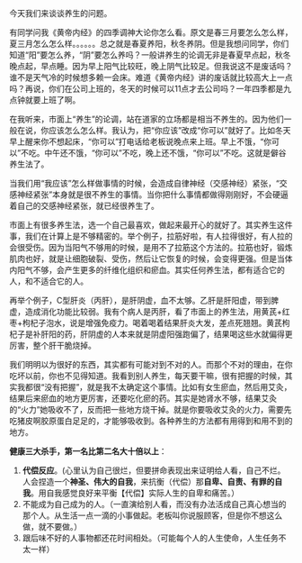 今天我们来谈谈养生的问题。



有同学问我《黄帝内经》的四季调神大论你怎么看。原文是春三月要怎么怎么样，夏三月怎么怎么样。。。。。。总之就是春夏养阳，秋冬养阴。但是我想问同学，你们知道“阳”要怎么养，“阴”要怎么养吗？一般讲养生的论调无非是春夏早点起，秋冬晚点起，早点睡。因为早上阳气比较旺，晚上阴气比较足。但我说这不是废话吗？谁不是天气冷的时候想多赖一会床。难道《黄帝内经》讲的废话就比较高大上一点吗？再说，你们在公司上班的，冬天的时候可以11点才去公司吗？一年四季都是九点钟就要上班了啊。



在我听来，市面上“养生”的论调，站在道家的立场都是相当不养生的。因为他们一般在说，你应该怎么怎么样。我认为，把“你应该”改成“你可以”就好了。比如冬天早上醒来你不想起床，“你可以”打电话给老板说晚点来上班。早上不饿，“你可以”不吃。中午还不饿，“你可以”不吃，晚上还不饿，“你可以”不吃。这就是僻谷养生法了。



当我们用“我应该”怎么样做事情的时候，会造成自律神经（交感神经）紧张，“交感神经紧张”本身就是很不养生的事情。当你把什么事情都做得刚刚好，不会硬逼着自己的交感神经紧张，就已经很养生了。



市面上有很多养生法，选一个自己最喜欢，做起来最开心的就好了。其实养生这件事，我们在计算上是不够精密的。举个例子，拉筋好啦，有人拉得很好，有人拉的会很受伤。因为当阳气不够用的时候，是用不了拉筋这个方法的。拉筋也好，锻炼肌肉也好，就是让细胞破裂、受伤，然后让它恢复的时候，会变得更强。但是当体内阳气不够，会产生更多的纤维化组织和瘀血。其实任何养生法，都有适合它的人，和不适合它的人。



再举个例子，C型肝炎（丙肝），是肝阴虚，血不太够。乙肝是肝阳虚，带到脾虚，造成消化功能比较弱。我有个病人是丙肝，看了市面上的养生法，用黄芪+红枣+枸杞子泡水，说是增强免疫力。喝着喝着结果肝炎大发，差点死翘翘。黄芪枸杞子是补肝阳的药，肝阴虚的人本来就是阴虚阳强跑偏了，结果喝这些水就偏得更厉害，整个肝干脆烧掉。



我们明明以为很好的东西，其实都有可能对到不对的人。而那个不对的理由，在你吃坏以前，你也不见得知道。我看到别人养生，每天要干嘛，很有把握的时候，其实我都很“没有把握”，就是我不太确定这个事情。比如有女生瘀血，然后用艾灸，结果后来瘀血的地方更厉害，还要吃化瘀的药。其实是她肾水不够，结果艾灸的“火力”她吸收不了，反而把一些地方烧干掉。就是你要吸收艾灸的火力，需要先吃猪皮啊胶原蛋白足足的，才能够吸收到。各种养生的方法都有用得到和用不到的地方。



**健康三大杀手，第一名比第二名大十倍以上**：

1. **代偿反应**。(心里认为自己很烂，但要拼命表现出来证明给人看，自己不烂。人会捏造一个**神圣、伟大的自我**，来抗衡（代偿）那**自卑、自责、有罪的自我**。用自我感觉良好来平衡【代偿】实际人生的自卑和痛苦。）
2. 不能成为自己成为的人。（一直演给别人看，而没有办法活成自己真心想当的那个人。从生活一点一滴的小事做起。老板叫你说服顾客，但是你不想这么做，就不要做。）
3. 跟后味不好的人事物都还花时间相处。（可能每个人的人生使命，人生任务不太一样）
